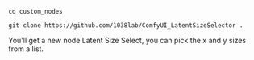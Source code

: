 `cd custom_nodes`

`git clone https://github.com/1038lab/ComfyUI_LatentSizeSelector .`

You'll get a new node Latent Size Select, you can pick the x and y sizes from a list.

